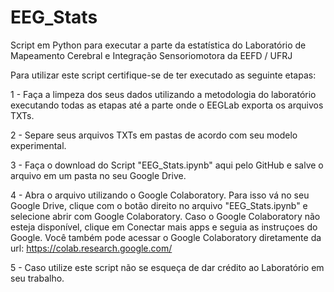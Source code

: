 # EEG_Stats
Script em Python para executar a parte da estatística do Laboratório de Mapeamento Cerebral e Integração Sensoriomotora da EEFD / UFRJ

Para utilizar este script certifique-se de ter executado as seguinte etapas:

1 - Faça a limpeza dos seus dados utilizando a metodologia do laboratório executando todas as etapas até a parte onde o EEGLab exporta os arquivos TXTs.

2 - Separe seus arquivos TXTs em pastas de acordo com seu modelo experimental.

3 - Faça o download do Script "EEG_Stats.ipynb" aqui pelo GitHub e salve o arquivo em um pasta no seu Google Drive.

4 - Abra o arquivo utilizando o Google Colaboratory. Para isso vá no seu Google Drive, clique com o botão direito no arquivo "EEG_Stats.ipynb" e selecione abrir com Google Colaboratory. Caso o Google Colaboratory não esteja disponível, clique em Conectar mais apps e seguia as instruçoes do Google. Você também pode acessar o Google Colaboratory diretamente da url: https://colab.research.google.com/

5 - Caso utilize este script não se esqueça de dar crédito ao Laboratório em seu trabalho.
